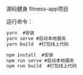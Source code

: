 源码健身 fitness-app项目



运行命令：

```js
yarn  #安装
yarn serve #启动本地服务
yarn build  #打包线上代码
```

```js
npm install  #安装
npm run serve #启动本地服务
npm run build  #打包线上代码
```

